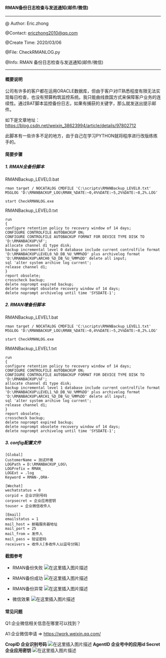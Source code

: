 #### RMAN备份日志检查与发送通知(邮件/微信)

----

@ Author: Eric.zhong

@Contact: ericzhong2010@qq.com

@Create Time: 2020/03/06

@File: CheckRMANLOG.py

@Info:  RMAN 备份日志检查与发送通知(邮件/微信)

----



#### 概要说明
公司有许多的客户都在运用ORACLE数据库，但由于客户对IT熟悉程度有限无法实现每日检查，也没有预算构筑监控系统。我只能曲线救国方式来保障客户业务的连续性。通过BAT脚本监控备份日志，如果有捕获的关键字，那么就发送出提示邮件。

如下是文章地址：
https://blog.csdn.net/weixin_38623994/article/details/97802712

此脚本有一些许多不足的地方，由于自己在学习PYTHON就将程序进行改版练练手的。



#### 简要步骤
##### 1. RMAN全备份脚本

RMANBackup_LEVEL0.bat

```
rman target / NOCATALOG CMDFILE 'C:\scripts\RMANBackup_LEVEL0.txt' MSGLOG 'D:\RMANBACKUP_LOG\RMAN_%DATE:~0,4%%DATE:~5,2%%DATE:~8,2%.LOG'

start CheckRMANLOG.exe
```

RMANBackup_LEVEL0.txt

```
run
{
configure retention policy to recovery window of 14 days;
CONFIGURE CONTROLFILE AUTOBACKUP ON;
CONFIGURE CONTROLFILE AUTOBACKUP FORMAT FOR DEVICE TYPE DISK TO 'D:\RMANBACKUP\%F';
allocate channel d1 type disk;
backup incremental level 0 database include current controlfile format 'D:\RMANBACKUP\LEVEL0_%D_DB_%U_%MM%DD' plus archivelog format 'D:\RMANBACKUP\ARCH0_%D_DB_%U_%MM%DD' delete all input;
sql 'alter system archive log current';
release channel d1;
}
report obsolete;
crosscheck backup;
delete noprompt expired backup;
delete noprompt obsolete recovery window of 14 days;
delete noprompt archivelog until time 'SYSDATE-1';
```



##### 2. RMAN增备份脚本

RMANBackup_LEVEL1.bat

```
rman target / NOCATALOG CMDFILE 'C:\scripts\RMANBackup_LEVEL1.txt' MSGLOG 'D:\RMANBACKUP_LOG\RMAN_%DATE:~0,4%%DATE:~5,2%%DATE:~8,2%.LOG'

start CheckRMANLOG.exe
```

RMANBackup_LEVEL1.txt

```
run
{
configure retention policy to recovery window of 14 days;
CONFIGURE CONTROLFILE AUTOBACKUP ON;
CONFIGURE CONTROLFILE AUTOBACKUP FORMAT FOR DEVICE TYPE DISK TO 'D:\RMANBACKUP\%F';
allocate channel d1 type disk;
backup incremental level 1 database include current controlfile format 'D:\RMANBACKUP\LEVEL1_%D_DB_%U_%MM%DD' plus archivelog format 'D:\RMANBACKUP\ARCH1_%D_DB_%U_%MM%DD' delete all input;
sql 'alter system archive log current';
release channel d1;
}
report obsolete;
crosscheck backup;
delete noprompt expired backup;
delete noprompt obsolete recovery window of 14 days;
delete noprompt archivelog until time 'SYSDATE-1';
```



##### 3. config配置文件

```
[Global]
CustomerName = 测试环境
LOGPath = D:\RMANBACKUP_LOG\
LOGPrefix = RMAN_
LOGExt = .log
Keyword = RMAN-,ORA-

[Wechat]
wechatstatus = 0
corpid = 企业识别号码
corpsecret = 企业应用密钥
touser = 企业微信收件人

[Email]
emailstatus = 1
mail_host = 邮箱服务器地址
mail_port = 25
mail_from = 发件人
mail_pass = 验证密码
receivers = 收件人[多收件人以逗号分隔]
```



#### 截图参考
- RMAN备份失败
![在这里插入图片描述](https://img-blog.csdnimg.cn/20200310143041596.png)
- RMAN备份成功
![在这里插入图片描述](https://img-blog.csdnimg.cn/20200310143252576.png?x-oss-process=image/watermark,type_ZmFuZ3poZW5naGVpdGk,shadow_10,text_aHR0cHM6Ly9ibG9nLmNzZG4ubmV0L3dlaXhpbl8zODYyMzk5NA==,size_16,color_FFFFFF,t_70)

- RMAN备份异常
![在这里插入图片描述](https://img-blog.csdnimg.cn/20200310143327406.png?x-oss-process=image/watermark,type_ZmFuZ3poZW5naGVpdGk,shadow_10,text_aHR0cHM6Ly9ibG9nLmNzZG4ubmV0L3dlaXhpbl8zODYyMzk5NA==,size_16,color_FFFFFF,t_70)
- 微信效果
![在这里插入图片描述](https://img-blog.csdnimg.cn/20200310143201456.png)



#### 常见问题

Q1:企业微信相关信息在哪里可以找到？

A1:企业微信申请 => https://work.weixin.qq.com/

**CropID 企业识别号码**
![在这里插入图片描述](https://img-blog.csdnimg.cn/20191105214853400.png?x-oss-process=image/watermark,type_ZmFuZ3poZW5naGVpdGk,shadow_10,text_aHR0cHM6Ly9ibG9nLmNzZG4ubmV0L3dlaXhpbl8zODYyMzk5NA==,size_16,color_FFFFFF,t_70)
**AgentID 企业号中的应用id
Secret 企业应用密钥**
![在这里插入图片描述](https://img-blog.csdnimg.cn/20191105215019640.png?x-oss-process=image/watermark,type_ZmFuZ3poZW5naGVpdGk,shadow_10,text_aHR0cHM6Ly9ibG9nLmNzZG4ubmV0L3dlaXhpbl8zODYyMzk5NA==,size_16,color_FFFFFF,t_70)

